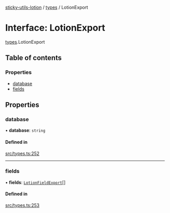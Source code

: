 [sticky-utils-lotion](../README.md) / [types](../modules/types.md) / LotionExport

# Interface: LotionExport

[types](../modules/types.md).LotionExport

## Table of contents

### Properties

- [database](types.LotionExport.md#database)
- [fields](types.LotionExport.md#fields)

## Properties

### database

• **database**: `string`

#### Defined in

[src/types.ts:252](https://github.com/sticky/sticky-utils-lotion/blob/cd80014/src/types.ts#L252)

___

### fields

• **fields**: [`LotionFieldExport`](types.LotionFieldExport.md)[]

#### Defined in

[src/types.ts:253](https://github.com/sticky/sticky-utils-lotion/blob/cd80014/src/types.ts#L253)
